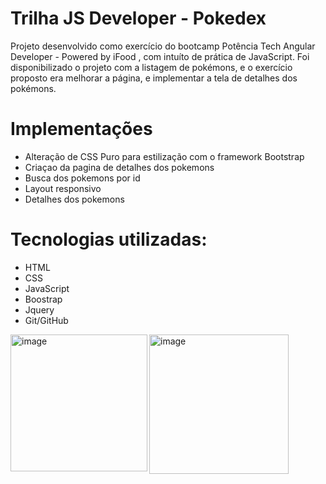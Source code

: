 # Trilha JS Developer - Pokedex



Projeto desenvolvido como exercício do bootcamp Potência Tech Angular Developer - Powered by iFood , com intuíto de prática de JavaScript. Foi disponibilizado o projeto com a listagem de pokémons, e o exercício proposto era melhorar a página, e implementar a tela de detalhes dos pokémons.

# Implementações
- Alteração de CSS Puro para estilização com o framework Bootstrap
- Criaçao da pagina de detalhes dos pokemons
- Busca dos pokemons por id
- Layout responsivo
- Detalhes dos pokemons

# Tecnologias utilizadas:
- HTML
- CSS
- JavaScript
- Boostrap
- Jquery
- Git/GitHub

<img width="219" align="left" alt="image" src="https://user-images.githubusercontent.com/93801467/233844601-2948b8c1-00cf-4ca9-a760-bd1268c6107a.png">
<img width="223" align="left" alt="image" src="https://user-images.githubusercontent.com/93801467/233844515-185c53dd-9698-48f2-aec2-f8ec24134213.png">
